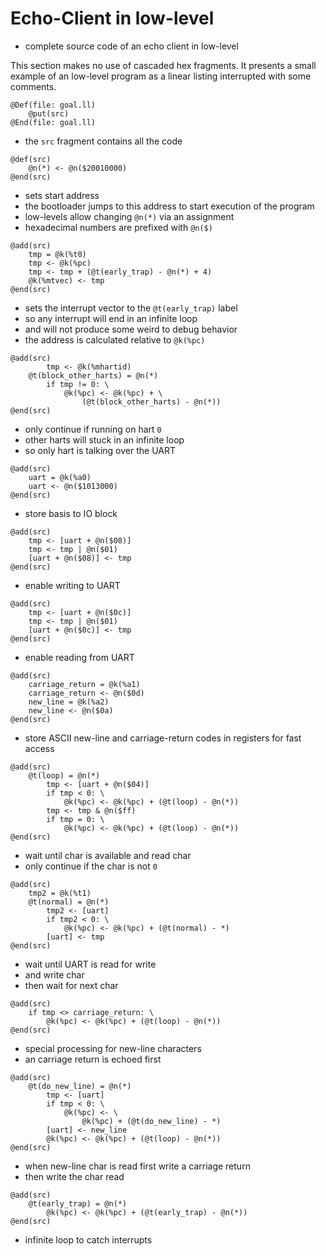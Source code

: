 # Echo-Client in low-level
* complete source code of an echo client in low-level

This section makes no use of cascaded hex fragments.
It presents a small example of an low-level program as a linear listing
interrupted with some comments.

```
@Def(file: goal.ll)
	@put(src)
@End(file: goal.ll)
```
* the `src` fragment contains all the code

```
@def(src)
	@n(*) <- @n($20010000)
@end(src)
```
* sets start address
* the bootloader jumps to this address to start execution of the
  program
* low-levels allow changing `@n(*)` via an assignment
* hexadecimal numbers are prefixed with `@n($)`

```
@add(src)
	tmp = @k(%t0)
	tmp <- @k(%pc)
	tmp <- tmp + (@t(early_trap) - @n(*) + 4)
	@k(%mtvec) <- tmp
@end(src)
```
* sets the interrupt vector to the `@t(early_trap)` label
* so any interrupt will end in an infinite loop
* and will not produce some weird to debug behavior
* the address is calculated relative to `@k(%pc)`

```
@add(src)
		tmp <- @k(%mhartid)
	@t(block_other_harts) = @n(*)
		if tmp != 0: \
			@k(%pc) <- @k(%pc) + \
				(@t(block_other_harts) - @n(*))
@end(src)
```
* only continue if running on hart `0`
* other harts will stuck in an infinite loop
* so only hart is talking over the UART

```
@add(src)
	uart = @k(%a0)
	uart <- @n($1013000)
@end(src)
```
* store basis to IO block

```
@add(src)
	tmp <- [uart + @n($08)]
	tmp <- tmp | @n($01)
	[uart + @n($08)] <- tmp
@end(src)
```
* enable writing to UART

```
@add(src)
	tmp <- [uart + @n($0c)]
	tmp <- tmp | @n($01)
	[uart + @n($0c)] <- tmp
@end(src)
```
* enable reading from UART

```
@add(src)
	carriage_return = @k(%a1)
	carriage_return <- @n($0d)
	new_line = @k(%a2)
	new_line <- @n($0a)
@end(src)
```
* store ASCII new-line and carriage-return codes in registers for fast
  access

```
@add(src)
	@t(loop) = @n(*)
		tmp <- [uart + @n($04)]
		if tmp < 0: \
			@k(%pc) <- @k(%pc) + (@t(loop) - @n(*))
		tmp <- tmp & @n($ff)
		if tmp = 0: \
			@k(%pc) <- @k(%pc) + (@t(loop) - @n(*))
@end(src)
```
* wait until char is available and read char
* only continue if the char is not `0`

```
@add(src)
	tmp2 = @k(%t1)
	@t(normal) = @n(*)
		tmp2 <- [uart]
		if tmp2 < 0: \
			@k(%pc) <- @k(%pc) + (@t(normal) - *)
		[uart] <- tmp
@end(src)
```
* wait until UART is read for write
* and write char
* then wait for next char

```
@add(src)
	if tmp <> carriage_return: \
		@k(%pc) <- @k(%pc) + (@t(loop) - @n(*))
@end(src)
```
* special processing for new-line characters
* an carriage return is echoed first

```
@add(src)
	@t(do_new_line) = @n(*)
		tmp <- [uart]
		if tmp < 0: \
			@k(%pc) <- \
				@k(%pc) + (@t(do_new_line) - *)
		[uart] <- new_line
		@k(%pc) <- @k(%pc) + (@t(loop) - @n(*))
@end(src)
```
* when new-line char is read first write a carriage return
* then write the char read

```
@add(src)
	@t(early_trap) = @n(*)
		@k(%pc) <- @k(%pc) + (@t(early_trap) - @n(*))
@end(src)
```
* infinite loop to catch interrupts

